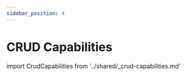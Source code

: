 ```yaml
---
sidebar_position: 4
---
```


# CRUD Capabilities

import CrudCapabilities from '../shared/_crud-capabilities.md'

<CrudCapabilities />
